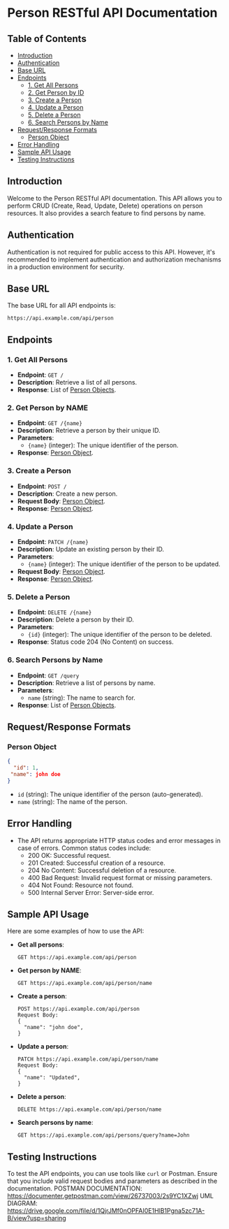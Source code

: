 # Person RESTful API Documentation

## Table of Contents

- [Introduction](#introduction)
- [Authentication](#authentication)
- [Base URL](#base-url)
- [Endpoints](#endpoints)
  - [1. Get All Persons](#1-get-all-persons)
  - [2. Get Person by ID](#2-get-person-by-id)
  - [3. Create a Person](#3-create-a-person)
  - [4. Update a Person](#4-update-a-person)
  - [5. Delete a Person](#5-delete-a-person)
  - [6. Search Persons by Name](#6-search-persons-by-name)
- [Request/Response Formats](#requestresponse-formats)
  - [Person Object](#person-object)
- [Error Handling](#error-handling)
- [Sample API Usage](#sample-api-usage)
- [Testing Instructions](#testing-instructions)

## Introduction

Welcome to the Person RESTful API documentation. This API allows you to perform CRUD (Create, Read, Update, Delete) operations on person resources. It also provides a search feature to find persons by name.

## Authentication

Authentication is not required for public access to this API. However, it's recommended to implement authentication and authorization mechanisms in a production environment for security.

## Base URL

The base URL for all API endpoints is:

```
https://api.example.com/api/person
```

## Endpoints

### 1. Get All Persons

- **Endpoint**: `GET /`
- **Description**: Retrieve a list of all persons.
- **Response**: List of [Person Objects](#person-object).

### 2. Get Person by NAME

- **Endpoint**: `GET /{name}`
- **Description**: Retrieve a person by their unique ID.
- **Parameters**:
  - `{name}` (integer): The unique identifier of the person.
- **Response**: [Person Object](#person-object).

### 3. Create a Person

- **Endpoint**: `POST /`
- **Description**: Create a new person.
- **Request Body**: [Person Object](#person-object).
- **Response**: [Person Object](#person-object).

### 4. Update a Person

- **Endpoint**: `PATCH /{name}`
- **Description**: Update an existing person by their ID.
- **Parameters**:
  - `{name}` (integer): The unique identifier of the person to be updated.
- **Request Body**: [Person Object](#person-object).
- **Response**: [Person Object](#person-object).

### 5. Delete a Person

- **Endpoint**: `DELETE /{name}`
- **Description**: Delete a person by their ID.
- **Parameters**:
  - `{id}` (integer): The unique identifier of the person to be deleted.
- **Response**: Status code 204 (No Content) on success.

### 6. Search Persons by Name

- **Endpoint**: `GET /query`
- **Description**: Retrieve a list of persons by name.
- **Parameters**:
  - `name` (string): The name to search for.
- **Response**: List of [Person Objects](#person-object).

## Request/Response Formats

### Person Object

```json
{
  "id": 1,
 "name": john doe
}
```

- `id` (string): The unique identifier of the person (auto-generated).
- `name` (string): The name of the person.

## Error Handling

- The API returns appropriate HTTP status codes and error messages in case of errors. Common status codes include:
  - 200 OK: Successful request.
  - 201 Created: Successful creation of a resource.
  - 204 No Content: Successful deletion of a resource.
  - 400 Bad Request: Invalid request format or missing parameters.
  - 404 Not Found: Resource not found.
  - 500 Internal Server Error: Server-side error.

## Sample API Usage

Here are some examples of how to use the API:

- **Get all persons**:
  ```
  GET https://api.example.com/api/person
  ```

- **Get person by NAME**:
  ```
  GET https://api.example.com/api/person/name
  ```

- **Create a person**:
  ```
  POST https://api.example.com/api/person
  Request Body:
  {
    "name": "john doe",
  }
  ```

- **Update a person**:
  ```
  PATCH https://api.example.com/api/person/name
  Request Body:
  {
    "name": "Updated",
  }
  ```

- **Delete a person**:
  ```
  DELETE https://api.example.com/api/person/name
  ```

- **Search persons by name**:
  ```
  GET https://api.example.com/api/persons/query?name=John
  ```

## Testing Instructions

To test the API endpoints, you can use tools like `curl` or Postman. Ensure that you include valid request bodies and parameters as described in the documentation.
POSTMAN DOCUMENTATION: https://documenter.getpostman.com/view/26737003/2s9YC1XZwj
UML DIAGRAM: https://drive.google.com/file/d/1QjrJMf0nOPFAI0E1HlB1Pgna5zc71A-B/view?usp=sharing

